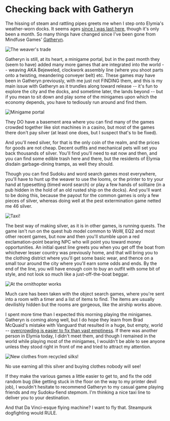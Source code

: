 # Checking back with Gatheryn

The hissing of steam and rattling pipes greets me when I step onto Elymia's weather-worn docks. It seems ages [since I was last here](http://westkarana.com/index.php/2009/08/21/a-first-look-at-gatheryn/), though it's only been a month. So many things have changed since I've been gone from Mindfuse Games' [Gatheryn](http://www.mindfusegames.com/).

![The weaver's trade](http://westkarana.com/wp-content/uploads/2009/09/Gatheryn-2009-09-26-10-32-14-59.jpg "The weaver's trade")

Gatheryn is still, at its heart, a minigame portal, but in the past month they (seem to have) added many more games that are integrated into the world -- weaving AKA Bejeweled, clockwork assembly line (where you shoot parts onto a twisting, meandering conveyer belt) etc. These games may have been in Gatheryn previously, with me just not FINDING them, and this is my main issue with Gatheryn as it trundles along toward release -- it's fun to explore the city and the docks, and sometime later, the lands beyond -- but if you mean to sit down and play some of the minigames upon which the economy depends, you have to tediously run around and find them.

![Minigame portal](http://westkarana.com/wp-content/uploads/2009/09/Gatheryn-2009-09-26-08-22-55-46.jpg "Minigame portal")

They DO have a basement area where you can find many of the games crowded together like slot machines in a casino, but most of the games there don't pay silver (at least one does, but I suspect that's to be fixed). 

And you'll need silver, for that is the only coin of the realm, and the prices for goods are not cheap. Decent outfits and mechanical pets will set you back thousands of silver. You'll find you'll need to eat now and then, and you can find some edible trash here and there, but the residents of Elymia disdain garbage-dining tramps, as well they should.

Though you can find Sudoku and word search games most everywhere, you'll have to hunt up the weaver to use the looms, or the printer to try your hand at typesetting (timed word search) or play a few hands of solitaire (in a pub hidden in the hold of an old rusted ship on the docks). And you'll want to be doing this, because the payout for the common games is only a few pieces of silver, whereas doing well at the pest extermination game netted me 46 silver.

![Taxi!](http://westkarana.com/wp-content/uploads/2009/09/Gatheryn-2009-09-26-07-57-01-95.jpg "Taxi!")

The best way of making silver, as it is in other games, is running quests. The game isn't run on the quest hub model common to WoW, EQ2 and most other recent games, but now and then you'll stumble upon a red exclamation-point bearing NPC who will point you toward money opportunities. An initial quest line greets you when you get off the boat from whichever lesser country was previously home, and that will bring you to the clothing district where you'll get some basic wear, and thence on a small tour around the city where you'll earn some odds and ends. By the end of the line, you will have enough coin to buy an outfit with some bit of style, and not look so much like a just-off-the-boat beggar.

![At the ornithopter works](http://westkarana.com/wp-content/uploads/2009/09/Gatheryn-2009-09-26-07-59-10-64.jpg "At the ornithopter works")

Much care has been taken with the object search games, where you're sent into a room with a timer and a list of items to find. The items are usually devilishly hidden but the rooms are gorgeous, like the airship works above.

I spent more time than I expected this morning playing the minigames. Gatheryn is coming along well, but I do hope they learn from Brad McQuaid's mistake with Vanguard that resulted in a huge, but empty, world -- [overcrowding is easier to fix than vast emptiness](http://www.bradmcquaid.com/Brad_McQuaid/Blog/Entries/2009/9/22_Vanguard__Post-mortem_Part_4.html). If there was another person in Elymia today, I didn't meet them, and though I remained in the world while playing most of the minigames, I wouldn't be able to see anyone unless they stood right in front of me and tried to attract my attention.

![New clothes from recycled silks!](http://westkarana.com/wp-content/uploads/2009/09/Gatheryn-2009-09-26-11-58-56-50.jpg "New clothes from recycled silks!")

No use earning all this silver and buying clothes nobody will see!

If they make the various games a little easier to get to, and fix the odd random bug (like getting stuck in the floor on the way to my printer devil job), I wouldn't hesitate to recommend Gatheryn to my casual game playing friends and my Sudoku-fiend stepmom. I'm thinking a nice taxi line to deliver you to your destination.

And that Da Vinci-esque flying machine? I want to fly that. Steampunk dogfighting would RULE.

